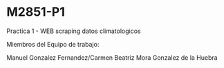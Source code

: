 # M2851-P1
Practica 1 - WEB scraping datos climatologicos

Miembros del Equipo de trabajo: 

Manuel Gonzalez Fernandez/Carmen Beatriz Mora Gonzalez de la Huebra
